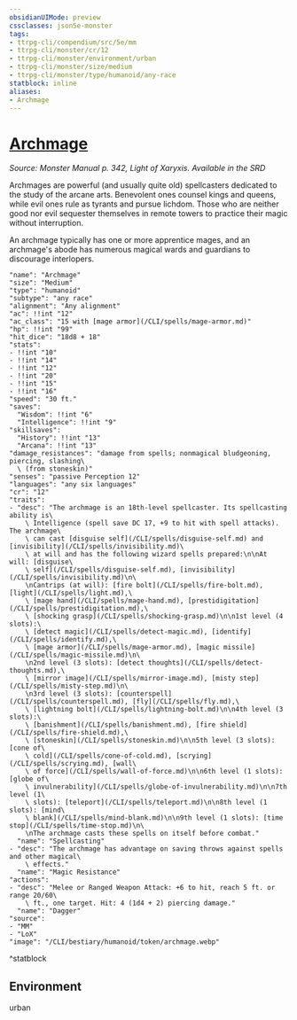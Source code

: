 ```yaml
---
obsidianUIMode: preview
cssclasses: json5e-monster
tags:
- ttrpg-cli/compendium/src/5e/mm
- ttrpg-cli/monster/cr/12
- ttrpg-cli/monster/environment/urban
- ttrpg-cli/monster/size/medium
- ttrpg-cli/monster/type/humanoid/any-race
statblock: inline
aliases:
- Archmage
---
```

# [Archmage](CLI/bestiary/humanoid/archmage.md)
*Source: Monster Manual p. 342, Light of Xaryxis. Available in the <span title='Systems Reference Document (5.1)'>SRD</span>*  

Archmages are powerful (and usually quite old) spellcasters dedicated to the study of the arcane arts. Benevolent ones counsel kings and queens, while evil ones rule as tyrants and pursue lichdom. Those who are neither good nor evil sequester themselves in remote towers to practice their magic without interruption.

An archmage typically has one or more apprentice mages, and an archmage's abode has numerous magical wards and guardians to discourage interlopers.

```statblock
"name": "Archmage"
"size": "Medium"
"type": "humanoid"
"subtype": "any race"
"alignment": "Any alignment"
"ac": !!int "12"
"ac_class": "15 with [mage armor](/CLI/spells/mage-armor.md)"
"hp": !!int "99"
"hit_dice": "18d8 + 18"
"stats":
- !!int "10"
- !!int "14"
- !!int "12"
- !!int "20"
- !!int "15"
- !!int "16"
"speed": "30 ft."
"saves":
  "Wisdom": !!int "6"
  "Intelligence": !!int "9"
"skillsaves":
  "History": !!int "13"
  "Arcana": !!int "13"
"damage_resistances": "damage from spells; nonmagical bludgeoning, piercing, slashing\
  \ (from stoneskin)"
"senses": "passive Perception 12"
"languages": "any six languages"
"cr": "12"
"traits":
- "desc": "The archmage is an 18th-level spellcaster. Its spellcasting ability is\
    \ Intelligence (spell save DC 17, +9 to hit with spell attacks). The archmage\
    \ can cast [disguise self](/CLI/spells/disguise-self.md) and [invisibility](/CLI/spells/invisibility.md)\
    \ at will and has the following wizard spells prepared:\n\nAt will: [disguise\
    \ self](/CLI/spells/disguise-self.md), [invisibility](/CLI/spells/invisibility.md)\n\
    \nCantrips (at will): [fire bolt](/CLI/spells/fire-bolt.md), [light](/CLI/spells/light.md),\
    \ [mage hand](/CLI/spells/mage-hand.md), [prestidigitation](/CLI/spells/prestidigitation.md),\
    \ [shocking grasp](/CLI/spells/shocking-grasp.md)\n\n1st level (4 slots):\
    \ [detect magic](/CLI/spells/detect-magic.md), [identify](/CLI/spells/identify.md),\
    \ [mage armor](/CLI/spells/mage-armor.md), [magic missile](/CLI/spells/magic-missile.md)\n\
    \n2nd level (3 slots): [detect thoughts](/CLI/spells/detect-thoughts.md),\
    \ [mirror image](/CLI/spells/mirror-image.md), [misty step](/CLI/spells/misty-step.md)\n\
    \n3rd level (3 slots): [counterspell](/CLI/spells/counterspell.md), [fly](/CLI/spells/fly.md),\
    \ [lightning bolt](/CLI/spells/lightning-bolt.md)\n\n4th level (3 slots):\
    \ [banishment](/CLI/spells/banishment.md), [fire shield](/CLI/spells/fire-shield.md),\
    \ [stoneskin](/CLI/spells/stoneskin.md)\n\n5th level (3 slots): [cone of\
    \ cold](/CLI/spells/cone-of-cold.md), [scrying](/CLI/spells/scrying.md), [wall\
    \ of force](/CLI/spells/wall-of-force.md)\n\n6th level (1 slots): [globe of\
    \ invulnerability](/CLI/spells/globe-of-invulnerability.md)\n\n7th level (1\
    \ slots): [teleport](/CLI/spells/teleport.md)\n\n8th level (1 slots): [mind\
    \ blank](/CLI/spells/mind-blank.md)\n\n9th level (1 slots): [time stop](/CLI/spells/time-stop.md)\n\
    \nThe archmage casts these spells on itself before combat."
  "name": "Spellcasting"
- "desc": "The archmage has advantage on saving throws against spells and other magical\
    \ effects."
  "name": "Magic Resistance"
"actions":
- "desc": "Melee or Ranged Weapon Attack: +6 to hit, reach 5 ft. or range 20/60\
    \ ft., one target. Hit: 4 (1d4 + 2) piercing damage."
  "name": "Dagger"
"source":
- "MM"
- "LoX"
"image": "/CLI/bestiary/humanoid/token/archmage.webp"
```
^statblock

## Environment

urban